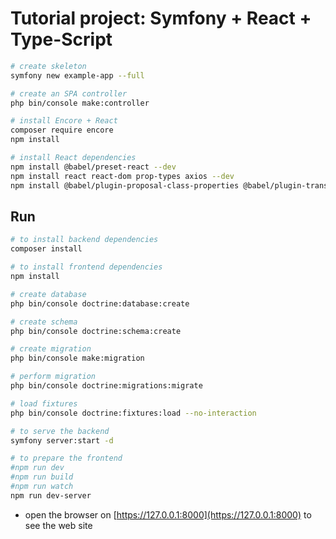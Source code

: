 # Tutorial project: Symfony + React + Type-Script

~~~bash
# create skeleton
symfony new example-app --full

# create an SPA controller
php bin/console make:controller

# install Encore + React
composer require encore
npm install

# install React dependencies
npm install @babel/preset-react --dev
npm install react react-dom prop-types axios --dev
npm install @babel/plugin-proposal-class-properties @babel/plugin-transform-runtime
~~~

## Run

~~~bash
# to install backend dependencies
composer install

# to install frontend dependencies
npm install

# create database
php bin/console doctrine:database:create

# create schema
php bin/console doctrine:schema:create

# create migration
php bin/console make:migration

# perform migration
php bin/console doctrine:migrations:migrate

# load fixtures
php bin/console doctrine:fixtures:load --no-interaction

# to serve the backend
symfony server:start -d

# to prepare the frontend
#npm run dev
#npm run build
#npm run watch
npm run dev-server
~~~

- open the browser on [https://127.0.0.1:8000](https://127.0.0.1:8000) to see the web site
